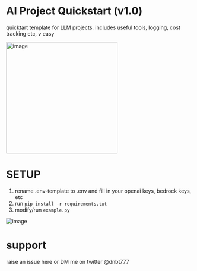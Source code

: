 # AI Project Quickstart (v1.0)
quicktart template for LLM projects. includes useful tools, logging, cost tracking etc, v easy

<img src="https://github.com/dnbt777/ai-project-quickstart/assets/169108635/10648629-9c82-4ff5-8e63-54b9aa378b19" alt="image" width="300"/>



# SETUP
1. rename .env-template to .env and fill in your openai keys, bedrock keys, etc
2. run `pip install -r requirements.txt`
3. modify/run `example.py`


![image](https://github.com/dnbt777/ai-project-quickstart/assets/169108635/b395df14-987e-4e3e-9cc9-c382fc3af279)



# support

raise an issue here or DM me on twitter @dnbt777
